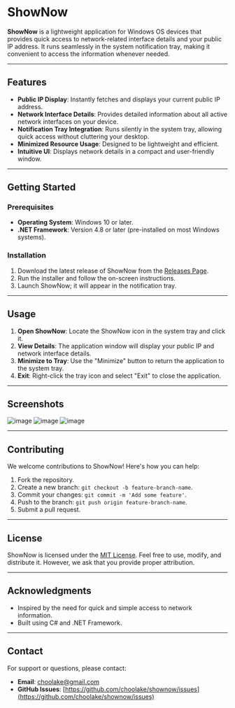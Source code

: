 # ShowNow

**ShowNow** is a lightweight application for Windows OS devices that provides quick access to network-related interface details and your public IP address. It runs seamlessly in the system notification tray, making it convenient to access the information whenever needed.

---

## Features

- **Public IP Display**: Instantly fetches and displays your current public IP address.
- **Network Interface Details**: Provides detailed information about all active network interfaces on your device.
- **Notification Tray Integration**: Runs silently in the system tray, allowing quick access without cluttering your desktop.
- **Minimized Resource Usage**: Designed to be lightweight and efficient.
- **Intuitive UI**: Displays network details in a compact and user-friendly window.

---

## Getting Started

### Prerequisites

- **Operating System**: Windows 10 or later.
- **.NET Framework**: Version 4.8 or later (pre-installed on most Windows systems).

### Installation

1. Download the latest release of ShowNow from the [Releases Page](https://github.com/choolake/shownow/releases).
2. Run the installer and follow the on-screen instructions.
3. Launch ShowNow; it will appear in the notification tray.

---

## Usage

1. **Open ShowNow**: Locate the ShowNow icon in the system tray and click it.
2. **View Details**: The application window will display your public IP and network interface details.
3. **Minimize to Tray**: Use the "Minimize" button to return the application to the system tray.
4. **Exit**: Right-click the tray icon and select "Exit" to close the application.

---

## Screenshots

![image](https://github.com/user-attachments/assets/ef4fe005-a86a-4e0c-86e4-8e0dded3012c)
![image](https://github.com/user-attachments/assets/0093156f-487d-41d8-bd34-548c35a70b00)
![image](https://github.com/user-attachments/assets/16bfebf4-afcb-4258-b1cf-ca6c32a74814)

---

## Contributing

We welcome contributions to ShowNow! Here's how you can help:

1. Fork the repository.
2. Create a new branch: `git checkout -b feature-branch-name`.
3. Commit your changes: `git commit -m 'Add some feature'`.
4. Push to the branch: `git push origin feature-branch-name`.
5. Submit a pull request.

---

## License

ShowNow is licensed under the [MIT License](LICENSE). Feel free to use, modify, and distribute it. However, we ask that you provide proper attribution.

---

## Acknowledgments

- Inspired by the need for quick and simple access to network information.
- Built using C# and .NET Framework.

---

## Contact

For support or questions, please contact:
- **Email**: choolake@gmail.com
- **GitHub Issues**: [https://github.com/choolake/shownow/issues](https://github.com/choolake/shownow/issues)

